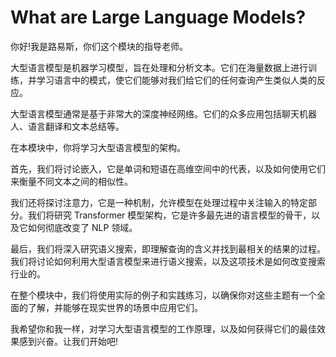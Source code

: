 # What are Large Language Models?

你好!我是路易斯，你们这个模块的指导老师。

大型语言模型是机器学习模型，旨在处理和分析文本。它们在海量数据上进行训练，并学习语言中的模式，使它们能够对我们给它们的任何查询产生类似人类的反应。

大型语言模型通常是基于非常大的深度神经网络。它们的众多应用包括聊天机器人、语言翻译和文本总结等。

在本模块中，你将学习大型语言模型的架构。

首先，我们将讨论嵌入，它是单词和短语在高维空间中的代表，以及如何使用它们来衡量不同文本之间的相似性。

我们还将探讨注意力，它是一种机制，允许模型在处理过程中关注输入的特定部分。我们将研究 Transformer 模型架构，它是许多最先进的语言模型的骨干，以及它如何彻底改变了 NLP 领域。

最后，我们将深入研究语义搜索，即理解查询的含义并找到最相关的结果的过程。我们将讨论如何利用大型语言模型来进行语义搜索，以及这项技术是如何改变搜索行业的。

在整个模块中，我们将使用实际的例子和实践练习，以确保你对这些主题有一个全面的了解，并能够在现实世界的场景中应用它们。

我希望你和我一样，对学习大型语言模型的工作原理，以及如何获得它们的最佳效果感到兴奋。让我们开始吧!
